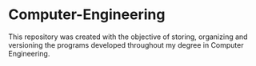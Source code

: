 # Computer-Engineering
This repository was created with the objective of storing, organizing and versioning the programs developed throughout my degree in Computer Engineering.
